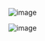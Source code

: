 
![image](https://user-images.githubusercontent.com/32897934/126550882-5bf21104-d6a5-451e-adca-59a998df73b2.png)

![image](https://user-images.githubusercontent.com/32897934/126695211-dba9b5d4-d354-418a-9ed2-874796254dd3.png)
